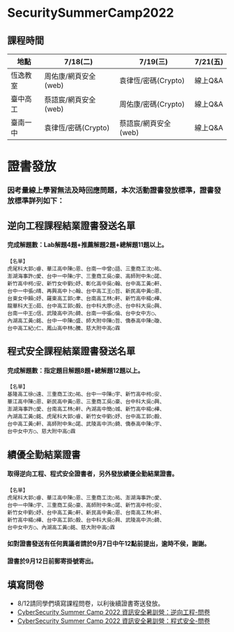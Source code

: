 # SecuritySummerCamp2022
## 課程時間
| 地點 | 7/18(二) | 7/19(三) | 7/21(五) | 
| ----- | ----- | ----- | ----- |
| 恆逸教室 | 周佑康/網頁安全(web) | 袁律恆/密碼(Crypto) | 線上Q&A |
| 臺中高工 | 蔡語宸/網頁安全(web) | 周佑康/密碼(Crypto) | 線上Q&A | 
| 臺南一中 | 袁律恆/密碼(Crypto) | 蔡語宸/網頁安全(web) | 線上Q&A |  


# 證書發放
### 因考量線上學習無法及時回應問題，本次活動證書發放標準，證書發放標準詳列如下：

## 逆向工程課程結業證書發送名單
#### 完成解題數：Lab解題4題+推薦解題2題+總解題11題以上。
```
【名單】
虎尾科大郭○睿、華江高中陳○恩、台南一中曾○語、三重商工沈○祐、
澎湖海事許○愛、台中一中陳○宇、三重商工吳○豪、高師附中朱○諾、
新竹高中柯○安、新竹女中劉○妤、彰化高中吳○翰、台中高工黃○軒、
台中一中張○晴、再興高中卜○翰、台中高工王○哲、新民高中黃○恩、
台東女中賴○妤、羅東高工郭○聿、台南高工林○軒、新竹高中楊○樺、
龍華科大王○茹、台中高工郭○毅、台中科大廖○丞、台中科大吳○興、
台南一中王○信、武陵高中洪○錡、台南一中張○倫、台中女中方○、
內湖高工黃○銘、台中一中陳○盛、師大附中陳○哲、僑泰高中陳○璇、
台中高工紀○仁、鳳山高中林○騰、慈大附中高○霖
```


## 程式安全課程結業證書發送名單
#### 完成解題數：指定題目解題8題+總解題12題以上。
```
【名單】
基隆高工徐○遠、三重商工沈○祐、台中一中陳○宇、新竹高中柯○安、
華江高中陳○恩、新民高中黃○恩、三重商工吳○豪、台中科大吳○興、
澎湖海事許○愛、台南高工林○軒、內湖高中簡○城、新竹高中楊○樺、
內湖高工黃○銘、虎尾科大郭○睿、新竹女中劉○妤、台中高工郭○毅、
台中高工黃○軒、高師附中朱○諾、武陵高中洪○錡、僑泰高中陳○宇、
台中女中方○、慈大附中高○霖
```


## 績優全勤結業證書
#### 取得逆向工程、程式安全證書者，另外發放績優全勤結業證書。
```
【名單】
虎尾科大郭○睿、華江高中陳○恩、三重商工沈○祐、澎湖海事許○愛、
台中一中陳○宇、三重商工吳○豪、高師附中朱○諾、新竹高中柯○安、
新竹女中劉○妤、台中高工黃○軒、新民高中黃○恩、台南高工林○軒、
新竹高中楊○樺、台中高工郭○毅、台中科大吳○興、武陵高中洪○錡、
台中女中方○、內湖高工黃○銘、慈大附中高○霖
```

#### 如對證書發送有任何異議者請於9月7日中午12點前提出，逾時不侯，謝謝。
#### 證書於9月12日前郵寄掛號寄出。


## 填寫問卷
- 8/12請同學們填寫課程問卷，以利後續證書寄送發放。
- [CyberSecurity Summer Camp 2022 資訊安全暑訓營：逆向工程-問卷](https://reurl.cc/jGkN12)
- [CyberSecurity Summer Camp 2022 資訊安全暑訓營：程式安全-問卷](https://reurl.cc/vWerqL)
